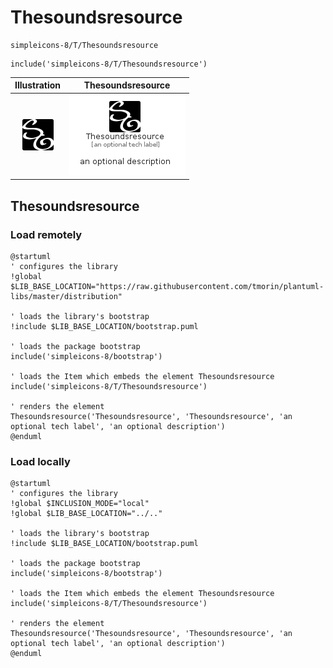 # Thesoundsresource


```text
simpleicons-8/T/Thesoundsresource
```

```text
include('simpleicons-8/T/Thesoundsresource')
```



| Illustration | Thesoundsresource |
| :---: | :---: |
| ![illustration for Illustration](../../simpleicons-8/T/Thesoundsresource.png) | ![illustration for Thesoundsresource](../../simpleicons-8/T/Thesoundsresource.Local.png) |




## Thesoundsresource

### Load remotely
```plantuml
@startuml
' configures the library
!global $LIB_BASE_LOCATION="https://raw.githubusercontent.com/tmorin/plantuml-libs/master/distribution"

' loads the library's bootstrap
!include $LIB_BASE_LOCATION/bootstrap.puml

' loads the package bootstrap
include('simpleicons-8/bootstrap')

' loads the Item which embeds the element Thesoundsresource
include('simpleicons-8/T/Thesoundsresource')

' renders the element
Thesoundsresource('Thesoundsresource', 'Thesoundsresource', 'an optional tech label', 'an optional description')
@enduml
```

### Load locally
```plantuml
@startuml
' configures the library
!global $INCLUSION_MODE="local"
!global $LIB_BASE_LOCATION="../.."

' loads the library's bootstrap
!include $LIB_BASE_LOCATION/bootstrap.puml

' loads the package bootstrap
include('simpleicons-8/bootstrap')

' loads the Item which embeds the element Thesoundsresource
include('simpleicons-8/T/Thesoundsresource')

' renders the element
Thesoundsresource('Thesoundsresource', 'Thesoundsresource', 'an optional tech label', 'an optional description')
@enduml
```

